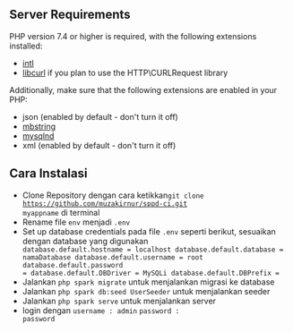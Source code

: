## Server Requirements

PHP version 7.4 or higher is required, with the following extensions installed:

- [intl](http://php.net/manual/en/intl.requirements.php)
- [libcurl](http://php.net/manual/en/curl.requirements.php) if you plan to use the HTTP\CURLRequest library

Additionally, make sure that the following extensions are enabled in your PHP:

- json (enabled by default - don't turn it off)
- [mbstring](http://php.net/manual/en/mbstring.installation.php)
- [mysqlnd](http://php.net/manual/en/mysqlnd.install.php)
- xml (enabled by default - don't turn it off)

## Cara Instalasi

- Clone Repository dengan cara ketikkan<code>git clone https://github.com/muzakirnur/sppd-ci.git myappname</code> di terminal
- Rename file <code>env</code> menjadi <code>.env</code>
- Set up database credentials pada file <code>.env</code> seperti berikut, sesuaikan dengan database yang digunakan
  <code>
  database.default.hostname = localhost
  database.default.database = namaDatabase
  database.default.username = root
  database.default.password =
  database.default.DBDriver = MySQLi
  database.default.DBPrefix =
  </code>
- Jalankan <code>php spark migrate</code> untuk menjalankan migrasi ke database
- Jalankan <code>php spark db:seed UserSeeder</code> untuk menjalankan seeder
- Jalankan <code>php spark serve</code> untuk menjalankan server
- login dengan
  <code>username : admin</code>
  <code>password : password</code>
